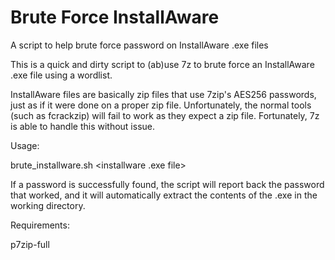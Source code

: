 # Brute Force InstallAware
A script to help brute force password on InstallAware .exe files

This is a quick and dirty script to (ab)use 7z to brute force an InstallAware .exe file using a wordlist.

InstallAware files are basically zip files that use 7zip's AES256 passwords, just as if it were done on a proper zip file. Unfortunately, the normal tools (such as fcrackzip) will fail to work as they expect a zip file.  Fortunately, 7z is able to handle this without issue.

Usage:

brute_installware.sh <installware .exe file> <wordlist>

If a password is successfully found, the script will report back the password that worked, and it will automatically extract the contents of the .exe in the working directory.

Requirements:

p7zip-full
